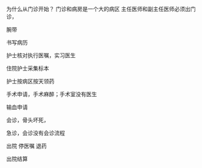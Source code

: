 为什么从门诊开始？
门诊和病房是一个大的病区
主任医师和副主任医师必须出门诊，

腕带

书写病历

护士核对执行医嘱，实习医生

住院护士采集标本

护士按病区按天领药

手术申请，手术麻醉；手术室没有医生

输血申请

会诊，骨头坏死，

急诊，会诊没有会诊流程

出院
停医嘱
退药

出院结算

